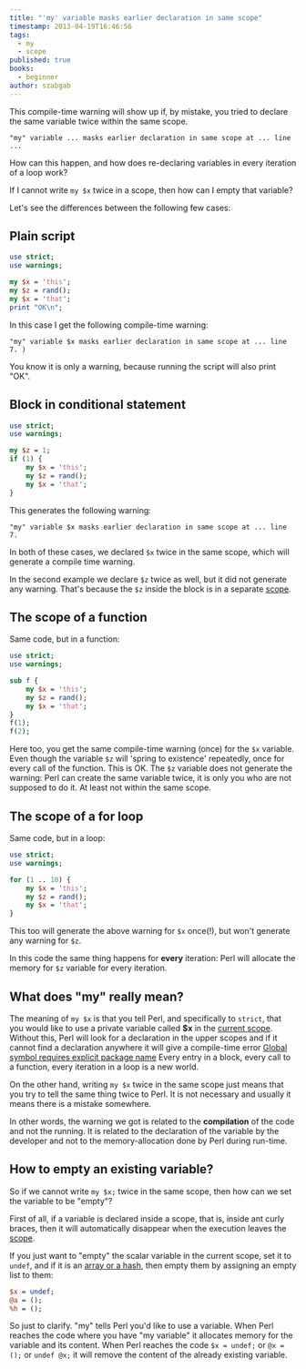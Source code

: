 ```yaml
---
title: "'my' variable masks earlier declaration in same scope"
timestamp: 2013-04-19T16:46:56
tags:
  - my
  - scope
published: true
books:
  - beginner
author: szabgab
---
```



This compile-time warning will show up if, by mistake, you tried to declare
the same variable twice within the same scope.

```
"my" variable ... masks earlier declaration in same scope at ... line ...
```

How can this happen, and how does re-declaring variables in every iteration of a loop work?

If I cannot write `my $x` twice in a scope, then how can I empty that variable?


Let's see the differences between the following few cases:

## Plain script

```perl
use strict;
use warnings;

my $x = 'this';
my $z = rand();
my $x = 'that';
print "OK\n";
```

In this case I get the following compile-time warning:

```
"my" variable $x masks earlier declaration in same scope at ... line 7. )
```

You know it is only a warning, because running the script will also print "OK".


## Block in conditional statement

```perl
use strict;
use warnings;

my $z = 1;
if (1) {
    my $x = 'this';
    my $z = rand();
    my $x = 'that';
}
```

This generates the following warning:

```
"my" variable $x masks earlier declaration in same scope at ... line 7.
```

In both of these cases, we declared `$x` twice in the same scope,
which will generate a compile time warning.

In the second example we declare `$z` twice as well, but it did not
generate any warning. That's because the `$z` inside the block
is in a separate [scope](/scope-of-variables-in-perl).

## The scope of a function

Same code, but in a function:

```perl
use strict;
use warnings;

sub f {
    my $x = 'this';
    my $z = rand();
    my $x = 'that';
}
f(1);
f(2);
```

Here too, you get the same compile-time warning (once) for the `$x` variable.
Even though the variable `$z` will 'spring to existence' repeatedly,
once for every call of the function.
This is OK. The `$z` variable does not generate the warning:
Perl can create the same variable twice, it is only you who are not supposed to do it.
At least not within the same scope.

## The scope of a for loop

Same code, but in a loop:

```perl
use strict;
use warnings;

for (1 .. 10) {
    my $x = 'this';
    my $z = rand();
    my $x = 'that';
}
```

This too will generate the above warning for `$x` once(!), but won't generate
any warning for `$z`.

In this code the same thing happens for **every** iteration:
Perl will allocate the memory for `$z` variable for every iteration.

## What does "my" really mean?

The meaning of `my $x` is that you tell Perl, and specifically to `strict`,
that you would like to use a private variable called **$x** in the [current scope](/scope-of-variables-in-perl).
Without this, Perl will look for a declaration in the upper scopes and if
it cannot find a declaration anywhere it will give a compile-time error
[Global symbol requires explicit package name](/global-symbol-requires-explicit-package-name)
Every entry in a block, every call to a function, every iteration in a loop is a new world.

On the other hand, writing `my $x` twice in the same scope just means that you try to tell the same
thing twice to Perl. It is not necessary and usually it means there is a mistake somewhere.

In other words, the warning we got is related to the **compilation** of the code and not the running.
It is related to the declaration of the variable by the developer and not to the memory-allocation
done by Perl during run-time.

## How to empty an existing variable?

So if we cannot write `my $x;` twice in the same scope, then how can we set the variable to be "empty"?

First of all, if a variable is declared inside a scope, that is, inside ant curly braces, then it will automatically
disappear when the execution leaves the [scope](/scope-of-variables-in-perl).

If you just want to "empty" the scalar variable in the current scope, set it to `undef`,
and if it is an [array or a hash](/undef-on-perl-arrays-and-hashes), then empty them by assigning an empty list to them:

```perl
$x = undef;
@a = ();
%h = ();
```

So just to clarify. "my" tells Perl you'd like to use a variable.
When Perl reaches the code where you have "my variable" it allocates memory for the variable and its content.
When Perl reaches the code `$x = undef;`  or  `@x = ();`  or  `undef @x;` it will
remove the content of the already existing variable.


